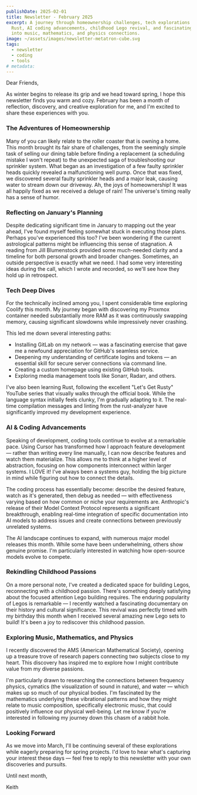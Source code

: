 ```yaml
---
publishDate: 2025-02-01
title: Newsletter - February 2025
excerpt: A journey through homeownership challenges, tech explorations with Coolify and
  Rust, AI coding advancements, childhood Lego revival, and fascinating research
  into music, mathematics, and physics connections.
image: ~/assets/images/newsletter-metatron-cube.svg
tags:
  - newsletter
  - coding
  - tools
# metadata:
---
```


Dear Friends,

As winter begins to release its grip and we head toward spring, I hope this
newsletter finds you warm and cozy. February has been a month of reflection,
discovery, and creative exploration for me, and I'm excited to share these
experiences with you.

### The Adventures of Homeownership

Many of you can likely relate to the roller coaster that is owning a home. This
month brought its fair share of challenges, from the seemingly simple task of
selling our dining table before finding a replacement (a scheduling mistake I
won't repeat) to the unexpected saga of troubleshooting our sprinkler system.
What began as an investigation of a few faulty sprinkler heads quickly revealed
a malfunctioning well pump. Once that was fixed, we discovered several faulty
sprinkler heads and a major leak, causing water to stream down our driveway. Ah,
the joys of homeownership! It was all happily fixed as we received a deluge of
rain! The universe's timing really has a sense of humor.

### Reflecting on January's Planning

Despite dedicating significant time in January to mapping out the year ahead,
I've found myself feeling somewhat stuck in executing those plans. Perhaps
you've experienced this too? I've been wondering if the current astrological
patterns might be influencing this sense of stagnation. A reading from Jill
Blumenstock provided some much-needed clarity and a timeline for both personal
growth and broader changes. Sometimes, an outside perspective is exactly what we
need. I had some very interesting ideas during the call, which I wrote and
recorded, so we'll see how they hold up in retrospect.

### Tech Deep Dives

For the technically inclined among you, I spent considerable time exploring
Coolify this month. My journey began with discovering my Proxmox container
needed substantially more RAM as it was continuously swapping memory, causing
significant slowdowns while impressively never crashing.

This led me down several interesting paths:

- Installing GitLab on my network — was a fascinating exercise that gave me a
  newfound appreciation for GitHub's seamless service.
- Deepening my understanding of certificate logins and tokens — an essential
  skill for secure server connections via command line.
- Creating a custom homepage using existing GitHub tools.
- Exploring media management tools like Sonarr, Radarr, and others.

I've also been learning Rust, following the excellent "Let's Get Rusty" YouTube
series that visually walks through the official book. While the language syntax
initially feels clunky, I'm gradually adapting to it. The real-time compilation
messages and linting from the rust-analyzer have significantly improved my
development experience.

### AI & Coding Advancements

Speaking of development, coding tools continue to evolve at a remarkable pace.
Using Cursor has transformed how I approach feature development — rather than
writing every line manually, I can now describe features and watch them
materialize. This allows me to think at a higher level of abstraction, focusing
on how components interconnect within larger systems. I LOVE it! I've always
been a systems guy, holding the big picture in mind while figuring out how to
connect the details.

The coding process has essentially become: describe the desired feature, watch
as it's generated, then debug as needed — with effectiveness varying based on
how common or niche your requirements are. Anthropic's release of their Model
Context Protocol represents a significant breakthrough, enabling real-time
integration of specific documentation into AI models to address issues and
create connections between previously unrelated systems.

The AI landscape continues to expand, with numerous major model releases this
month. While some have been underwhelming, others show genuine promise. I'm
particularly interested in watching how open-source models evolve to compete.

### Rekindling Childhood Passions

On a more personal note, I've created a dedicated space for building Legos,
reconnecting with a childhood passion. There's something deeply satisfying about
the focused attention Lego building requires. The enduring popularity of Legos
is remarkable — I recently watched a fascinating documentary on their history
and cultural significance. This revival was perfectly timed with my birthday
this month when I received several amazing new Lego sets to build! It's been a
joy to rediscover this childhood passion.

### Exploring Music, Mathematics, and Physics

I recently discovered the AMS (American Mathematical Society), opening up a
treasure trove of research papers connecting two subjects close to my heart.
This discovery has inspired me to explore how I might contribute value from my
diverse passions.

I'm particularly drawn to researching the connections between frequency physics,
cymatics (the visualization of sound in nature), and water — which makes up so
much of our physical bodies. I'm fascinated by the mathematics underlying these
vibrational patterns and how they might relate to music composition,
specifically electronic music, that could positively influence our physical
well-being. Let me know if you're interested in following my journey down this
chasm of a rabbit hole.

### Looking Forward

As we move into March, I'll be continuing several of these explorations while
eagerly preparing for spring projects. I'd love to hear what's capturing your
interest these days — feel free to reply to this newsletter with your own
discoveries and pursuits.

Until next month,

Keith
